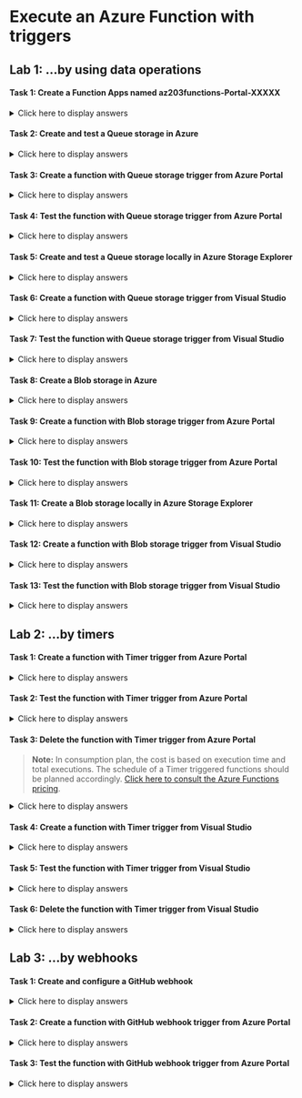# Execute an Azure Function with triggers

## Lab 1: …by using data operations

#### Task 1: Create a Function Apps named az203functions-Portal-XXXXX

<details>
<summary>Click here to display answers</summary>

1. In [**Azure Portal**](https://portal.azure.com), in the **Favorites** menu, click **App Services**

1. Click on the button **Add**

1. In the **Marketplace** blade, click **Function App**

1. Click **Create**

1. In the **Function App** blade, under **App name**, replace XXXXX by a unique name and type *az203functions-Portal-XXXXX*

1. Under **Subscription**, select your active and valid subscription

1. Under **Resource Group**, select **Use existing**, then select the *az203-rg* resource group

1. Under **OS**, leave the default value to **Windows**

1. Under **Hosting Plan**, leave the default value to **Consumption Plan**

    > **Note:** Hosting plan that defines how resources are allocated to your function app. In the default **Consumption Plan**, resources are added dynamically as required by your functions. In this serverless hosting, you only pay for the time your functions run. When you run in an **App Service Plan**, you must manage the scaling of your function app.

1. Under **Location**, select the nearest location

1. Under **Runtime Stack**, select **.NET**

   > **Note:** Choose a runtime that supports your favorite function programming language. Choose .NET for C# and F# functions.

1. Under **Storage**, select **Use existing**, then select the *az203storageaccountXXXXX* you created in a previous module

1. Under **Application Insights**, select **Disabled**

1. Click **Create**

</details>

#### Task 2: Create and test a Queue storage in Azure

<details>
<summary>Click here to display answers</summary>

1. In [**Azure Portal**](https://portal.azure.com), in the **Favorites** menu, click **Storage accounts**

1. Click *az203storageaccountXXXXX* created in a previous lab

1. In the **Storage account** blade, click **Queues** in the menu

1. In the **Queues** blade, click on the button **Queue** in order to add a new queue

1. In the **Add queue** dialog, under **Queue name**, type *profile-picture-url-queue*

1. In the **Queues** blade, click *profile-picture-url-queue*

1. In the *profile-picture-url-queue* blade, click on the button **Add message**

1. In the **Add message to queue** dialog, under **Message text**, type *Alpha*

1. Click **OK**

1. Repeat the last two steps to add the messages *Beta* and *Omega*

1. In the *profile-picture-url-queue* blade, check that the messages has been added to the queue

1. Select the message *Beta*

1. Click on the button **Dequeue message**

1. In the **Dequeue first message** dialog, click **Yes**

    The message *Alpha* will be removed from the queue. 
    
    > **Note:** A queue is first in, first-out.

1. Click on the button **Clear queue**

1. In the **Dequeue all messages** dialog, click **Yes**

    All the messages should be removed from the queue.

</details>

#### Task 3: Create a function with Queue storage trigger from Azure Portal

<details>
<summary>Click here to display answers</summary>

1. Go to the *az203functions-Portal-XXXXX* **Function App** 

1. Click **Functions**

1. Click **New function**

1. Select **Azure Queue Storage trigger**

1. In the **Extensions not Installed** dialog, click **Install**

1. In the **Extensions Installation Succeeded** dialog, click **Continue**

1. In the **New Function** dialog, under **Name**, type *DownloadPictureFromUrl*

1. Under **Queue name**, type *profile-picture-url-queue*

1. Under **Storage account connection**, click **new**

1. In the **Storage Account** blade, select *az203storageaccountXXXXX*

1. Click **Create**

</details>

#### Task 4: Test the function with Queue storage trigger from Azure Portal

<details>
<summary>Click here to display answers</summary>

1. Open a new tab and navigate to [**Azure Portal**](https://portal.azure.com), in the **Favorites** menu, click **Storage accounts** and select *az203storageaccountXXXXX*

1. Click **Queues** and select *profile-picture-url-queue*

1. Go back in the tab with the *DownloadPictureFromUrl* blade, click **Run**

    The **Request body** displays the message sent to the queue. The **Logs** displays the information with the message content.

1. Update the **Request body** with the message *testfromFunctionApp* and click **Run**

    The **Logs** should display "C# Queue trigger function processed: testfromFunctionApp"

1. Go to the other tab with the **Queue Storage** blade, and click **Add message**

1. In the **Add message to queue** dialog, under **Message text**, type *testFromQueue*, and click **OK**

1. Click **Refresh**

1. Go back to the tab with the *DownloadPictureFromUrl* blade, check the **Logs**

    The **Logs** should display "C# Queue trigger function processed: testFromQueue"

</details>

#### Task 5: Create and test a Queue storage locally in Azure Storage Explorer

<details>
<summary>Click here to display answers</summary>

1. Start **Microsoft Azure Storage Explorer**

1. Expand **Local & Attached** > **Storage Accounts** > **Emulator - Default Ports (Key)**

1. Right-click **Queues** and select **Create Queue**

1. Type *profile-picture-url-queue*

1. In the *profile-picture-url-queue* tab, click on the button **Add Message**

1. In the **Microsoft Azure Storage Explorer - Add Message** dialog, under **Message text**, type *Alpha*

1. Click **OK**

1. Repeat the last two steps to add the messages *Beta* and *Omega*

1. In the *profile-picture-url-queue* tab, check that the messages has been added to the queue

1. Select the message *Beta*

1. Click on the button **Dequeue Message**

1. In the pop-up dialog, click **Yes**

    The message *Alpha* will be removed from the queue. 
    
    > **Note:** A queue is first in, first-out.

1. Click on the button **Clear Queue**

1. In the pop-up dialog, click **Yes**

    All the messages should be removed from the queue.

1. Click on **Emulator - Default Ports (Key)**

1. In the bottom left, copy and save the **Primary Connection String** value

</details>

#### Task 6: Create a function with Queue storage trigger from Visual Studio

<details>
<summary>Click here to display answers</summary>

1. Start **Visual Studio 2017** and open the *az203functions* solution

1. In the **Solution Explorer**, right-click the *az203functions* project and select **Add** > **New Azure Function...**

1. In the **Add New Item - az203functions** dialog, under **Name**, type *DownloadPictureFromUrl*

1. Click **Add**

1. In the **New Azure Function - DownloadPictureFromUrl** dialog, select **Queue trigger**

1. Under **Connection string setting**, type *az203storageaccountXXXXX_STORAGE*

1. Under **Queue name**, type *profile-picture-url-queue*

1. Click **OK**

    A new file called *DownloadPictureFromUrl.cs* should be created. an error indicates that the **QueueTrigger** attribute could not be found.

1. In the **Solution Explorer**, right-click the *az203functions* project and select**Manage NuGet Packages...**

1. In the **NuGet** tab, click **Browse**

1. Search *Microsoft.Azure.WebJobs.Extensions.Storage*, and select **Microsoft.Azure.WebJobs.Extensions.Storage**

1. Click **Install**, and in the **License Acceptance** dialog, click **I Accept**

1. Close the **NuGet** tab
    
    In the *DownloadPictureFromUrl.cs* file, the **QueueTrigger** attribute sould be resolved.

1. In the **Solution Explorer**, open the **local.settings.json**

1. In the **View** menu, open **Cloud Explorer**, expand **(Local)** > **Storage Accounts** > **(Development) (Key)**, then select Properties and copy the Primary Connection String value.

1. In the **local.settings.json** file, under **Values** section, add a setting called *az203storageaccountXXXXX_STORAGE* and paste the **Primary Connection String** copied during the previous task

</details>

#### Task 7: Test the function with Queue storage trigger from Visual Studio

<details>
<summary>Click here to display answers</summary>

1. Click the **Debug** menu, and select **Start Debugging**

    > **Warning!** If an exception is raised, make sure that the time displayed in the console matches the one on your local machine. If not, adjust the time in your computer (usually **(UTC) Coordinated Universal Time**)

1. Go back to **Microsoft Azure Storage Explorer**, select the queue *profile-picture-url-queue* and add a message with the text *testFromLocal*

    The message should be added to the queue

1. Click the **Refresh** button

    The queue should be empty

1. Go back to the Azure functions console

    *C# Queue trigger function processed: testFromLocal* should be displayed in the **Logs**

1. In **Visual Studio**, click the **Debug** menu, and select **Stop Debugging**

</details>

#### Task 8: Create a Blob storage in Azure

<details>
<summary>Click here to display answers</summary>

1. Create three text files named *Alpha*, *Beta*, and *Omega* on your computer

1. Open each file, and type the name of the file in the content

1. In [**Azure Portal**](https://portal.azure.com), in the **Favorites** menu, click **Storage accounts**

1. Click *az203storageaccountXXXXX* created in a previous lab

1. In the **Storage account** blade, click **Blobs** in the menu

1. In the **Blobs** blade, click on the button **Container** in order to add a new blob storage

1. In the **New container** dialog, under **Name**, type *raw-profile-pictures*

1. Under **Public access level**, select **Blob (anonymous read access for blobs only)**

1. Click **OK**

1. In the **Blobs** blade, click *raw-profile-pictures*

1. In the *raw-profile-pictures* blade, click on the button **Upload**

1. In the **Upload blob** dialog, under **Files**, click **Select a file**

1. Browse and select the first text file *Alpha*

1. Expand **Advanced**

1. Under **Blob type**, select **Block blob**

    > **Note:** [Click here to consult the documentation to understand Block Blobs, Append Blobs, and Page Blobs](https://docs.microsoft.com/en-us/rest/api/storageservices/understanding-block-blobs--append-blobs--and-page-blobs)

1. Click **Upload**

1. Repeat the last six steps to upload the files *Beta* and *Omega*

1. In the *raw-profile-pictures* blade, check that the files has been uploaded in the storage

1. Select the file *Beta.txt*

1. Copy the **URL** of the file

1. In the web browser, open a new tab, paste the **URL** and navigate to the blob

    The content of the text file should be displayed: *Beta*.

1. Close the tab

1. In **Azure Portal**, go back to the *raw-profile-pictures* blade

1. In the *raw-profile-pictures* blade, click on the button **Upload**

1. In the **Upload blob** dialog, under **Files**, click **Select a file**

1. In **File name**, type *https://www.avanade.com/~/media/logo/avanade-logo.svg* and click **Open**

1. Expand **Advanced**

1. Under **Blob type**, select **Block blob**

    > **Note:** [Click here to consult the documentation to understand Block Blobs, Append Blobs, and Page Blobs](https://docs.microsoft.com/en-us/rest/api/storageservices/understanding-block-blobs--append-blobs--and-page-blobs)

1. Click **Upload**

1. In the *raw-profile-pictures* blade, check that the picture has been uploaded in the storage

1. Select the file *avanade-logo\[1].svg*

1. Copy the **URL** of the file

1. In the web browser, open a new tab, paste the **URL** and navigate to the blob

    The picture should be displayed.

1. Close the tab

1. Select all files

1. Click **Delete**

1. In the **Delete blob(s)** dialog, click **OK**

</details>

#### Task 9: Create a function with Blob storage trigger from Azure Portal

<details>
<summary>Click here to display answers</summary>

1. Go to the *az203functions-Portal-XXXXX* **Function App** 

1. Click **Functions**

1. Click **New function**

1. Select **Azure Blob Storage trigger**

1. In the **New Function** dialog, under **Name**, type *ResizePicture*

1. Under **Path**, type *raw-profile-pictures/{name}*

1. Under **Storage account connection**, click **new**

1. In the **Storage Account** blade, select *az203storageaccountXXXXX*

1. Click **Create**

</details>

#### Task 10: Test the function with Blob storage trigger from Azure Portal

<details>
<summary>Click here to display answers</summary>

1. Open a new tab and navigate to [**Azure Portal**](https://portal.azure.com), in the **Favorites** menu, click **Storage accounts** and select *az203storageaccountXXXXX*

1. Click **Blobs** and select *raw-profile-pictures*

1. Go back in the tab with the *ResizePicture* blade, click **Logs**

1. Go to the tab with the **Blob Storage** blade, click on the button **Upload**

1. In the **Upload blob** dialog, under **Files**, click **Select a file**

1. In **File name**, type *https://www.avanade.com/~/media/logo/avanade-logo.svg* and click **Open**

1. Click **Upload**

1. Close the **Upload blob** dialog

1. Go back to the tab with the *ResizePicture* blade, check the **Logs**

    The **Logs** should display "C# Blob trigger function Processed blob Name:avanade-logo[1].svg"

1. Go to the tab with the **Blob Storage** blade, click on the button **Refresh**

    The picture should remain in the storage.

</details>

#### Task 11: Create a Blob storage locally in Azure Storage Explorer

<details>
<summary>Click here to display answers</summary>

1. Start **Microsoft Azure Storage Explorer**

1. Expand **Local & Attached** > **Storage Accounts** > **Emulator - Default Ports (Key)**

1. Right-click **Blob Containers** and select **Create Blob Container**

1. Type *raw-profile-pictures*

1. In the *raw-profile-pictures* tab, click on the button **Upload**, then select **Upload Files...**

1. In the **Microsoft Azure Storage Explorer - Upload Files** dialog, under **Files**, click **No files selected**

1. Browse and select the three files *Alpha*, *Beta* and *Omega*

1. Click **Upload**

1. In the *raw-profile-pictures* tab, check that the files has been uploaded in the storage

1. Select the file *Beta*

1. Click on the button **Open**

    The file will be opened.

1. Close the file

1. Select all files in the **Blob storage**

1. Click on the button **More** > **Delete**

1. In the pop-up dialog, click **Delete**

1. In the notification on the top, click **Yes** in order to refresh the storage view

    All the files should be deleted from the storage.

</details>

#### Task 12: Create a function with Blob storage trigger from Visual Studio

<details>
<summary>Click here to display answers</summary>

1. Go to **Visual Studio 2017** instance with the *az203functions* solution

1. In the **Solution Explorer**, right-click the *az203functions* project and select **Add** > **New Azure Function...**

1. In the **Add New Item - az203functions** dialog, under **Name**, type *ResizePicture*

1. Click **Add**

1. In the **New Azure Function - ResizePicture** dialog, select **Blob trigger**

1. Under **Connection string setting**, type *az203storageaccountXXXXX_STORAGE*

1. Under **Path**, type *raw-profile-pictures*

1. Click **OK**

</details>

#### Task 13: Test the function with Blob storage trigger from Visual Studio

<details>
<summary>Click here to display answers</summary>

1. Click the **Debug** menu, and select **Start Debugging**

1. Go back to **Microsoft Azure Storage Explorer**, select the **Blob Container** *raw-profile-pictures* and upload the picture located in *https://www.avanade.com/~/media/logo/avanade-logo.svg*

    The file should be added to the storage.

1. Go back to the Azure functions console

    *C# Blob trigger function Processed blob<br />Name:avanade-logo[1].svg* should be displayed in the **Logs**

1. In **Visual Studio**, click the **Debug** menu, and select **Stop Debugging**

</details>

## Lab 2: …by timers

#### Task 1: Create a function with Timer trigger from Azure Portal

<details>
<summary>Click here to display answers</summary>

1. In **Azure Portal**, go to the *az203functions-Portal-XXXXX* **Function App** 

1. Click **Functions**

1. Click **New function**

1. Select **Timer trigger**

1. In the **New Function** dialog, under **Name**, type *LogEveryTenSeconds*

1. Under **Schedule**, type *\*/10 \* \* \* \* \**

1. Click **Create**

</details>

#### Task 2: Test the function with Timer trigger from Azure Portal

<details>
<summary>Click here to display answers</summary>

1. In the *LogEveryTenSeconds* function blade, click **Logs**

1. Check that the function is triggered every ten seconds

</details>

#### Task 3: Delete the function with Timer trigger from Azure Portal

> **Note:** In consumption plan, the cost is based on execution time and total executions. The schedule of a Timer triggered functions should be planned accordingly. [Click here to consult the Azure Functions pricing](https://azure.microsoft.com/en-us/pricing/details/functions/).

<details>
<summary>Click here to display answers</summary>

1. Under *LogEveryTenSeconds* menu, click **Manage**

1. Click **Delete function**

1. In the confirmation dialog, click **OK**

</details>

#### Task 4: Create a function with Timer trigger from Visual Studio

<details>
<summary>Click here to display answers</summary>

1. Go to **Visual Studio 2017** instance with the *az203functions* solution

1. In the **Solution Explorer**, right-click the *az203functions* project and select **Add** > **New Azure Function...**

1. In the **Add New Item - az203functions** dialog, under **Name**, type *LogEveryTenSeconds*

1. Click **Add**

1. In the **New Azure Function - LogEveryTenSeconds** dialog, select **Timer trigger**

1. Under **Schedule**, type *\*/10 \* \* \* \* \**

1. Click **OK**

</details>

#### Task 5: Test the function with Timer trigger from Visual Studio

<details>
<summary>Click here to display answers</summary>

1. Click the **Debug** menu, and select **Start Debugging**

1. In the **Azure Functions console**, check that a new log is displayed every ten seconds

1. In **Visual Studio**, click the **Debug** menu, and select **Stop Debugging**

</details>

#### Task 6: Delete the function with Timer trigger from Visual Studio

<details>
<summary>Click here to display answers</summary>

1. In **Visual Studio**, in the **Solution Explorer**, right-click the file *LogEveryTenSeconds.cs* and select **Delete**

1. In the confirmation dialog, click **OK**

</details>

## Lab 3: …by webhooks

#### Task 1: Create and configure a GitHub webhook

<details>
<summary>Click here to display answers</summary>

1. Step 1

1. Step 2

</details>

#### Task 2: Create a function with GitHub webhook trigger from Azure Portal

<details>
<summary>Click here to display answers</summary>

1. Step 1

1. Step 2

</details>

#### Task 3: Test the function with GitHub webhook trigger from Azure Portal

<details>
<summary>Click here to display answers</summary>

1. Step 1

1. Step 2

</details>